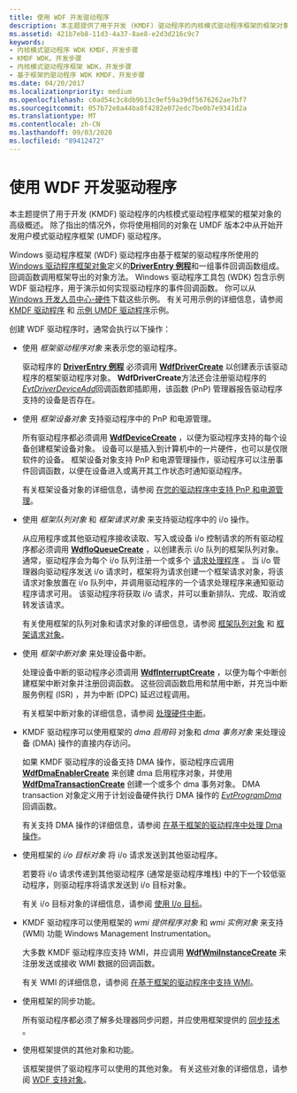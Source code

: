```yaml
---
title: 使用 WDF 开发驱动程序
description: 本主题提供了用于开发 (KMDF) 驱动程序的内核模式驱动程序框架的框架对象的高级概述。
ms.assetid: 421b7eb8-11d3-4a37-8ae8-e2d3d216c9c7
keywords:
- 内核模式驱动程序 WDK KMDF，开发步骤
- KMDF WDK，开发步骤
- 内核模式驱动程序框架 WDK，开发步骤
- 基于框架的驱动程序 WDK KMDF，开发步骤
ms.date: 04/20/2017
ms.localizationpriority: medium
ms.openlocfilehash: c0ad54c3c8db9b13c9ef59a39df5676262ae7bf7
ms.sourcegitcommit: 057b72e8a44ba8f4282e072edc7be0b7e9341d2a
ms.translationtype: MT
ms.contentlocale: zh-CN
ms.lasthandoff: 09/03/2020
ms.locfileid: "89412472"
---
```

# <a name="using-wdf-to-develop-a-driver"></a>使用 WDF 开发驱动程序


本主题提供了用于开发 (KMDF) 驱动程序的内核模式驱动程序框架的框架对象的高级概述。 除了指出的情况外，你将使用相同的对象在 UMDF 版本2中从开始开发用户模式驱动程序框架 (UMDF) 驱动程序。

Windows 驱动程序框架 (WDF) 驱动程序由基于框架的驱动程序所使用的[Windows 驱动程序框架对象](./introduction-to-framework-objects.md)定义的[**DriverEntry 例程**](./driverentry-for-kmdf-drivers.md)和一组事件回调函数组成。 回调函数调用框架导出的对象方法。 Windows 驱动程序工具包 (WDK) 包含示例 WDF 驱动程序，用于演示如何实现驱动程序的事件回调函数。 你可以从 [Windows 开发人员中心-硬件](https://go.microsoft.com/fwlink/p/?linkid=256387)下载这些示例。 有关可用示例的详细信息，请参阅 [KMDF 驱动程序](sample-kmdf-drivers.md) 和 [示例 UMDF 驱动程序](sample-umdf-drivers.md)示例。

创建 WDF 驱动程序时，通常会执行以下操作：

-   使用 *框架驱动程序对象* 来表示您的驱动程序。

    驱动程序的 [**DriverEntry 例程**](./driverentry-for-kmdf-drivers.md) 必须调用 [**WdfDriverCreate**](/windows-hardware/drivers/ddi/wdfdriver/nf-wdfdriver-wdfdrivercreate) 以创建表示该驱动程序的框架驱动程序对象。 **WdfDriverCreate**方法还会注册驱动程序的[*EvtDriverDeviceAdd*](/windows-hardware/drivers/ddi/wdfdriver/nc-wdfdriver-evt_wdf_driver_device_add)回调函数即插即用，该函数 (PnP) 管理器报告驱动程序支持的设备是否存在。

-   使用 *框架设备对象* 支持驱动程序中的 PnP 和电源管理。

    所有驱动程序都必须调用 [**WdfDeviceCreate**](/windows-hardware/drivers/ddi/wdfdevice/nf-wdfdevice-wdfdevicecreate) ，以便为驱动程序支持的每个设备创建框架设备对象。 设备可以是插入到计算机中的一片硬件，也可以是仅限软件的设备。 框架设备对象支持 PnP 和电源管理操作，驱动程序可以注册事件回调函数，以便在设备进入或离开其工作状态时通知驱动程序。

    有关框架设备对象的详细信息，请参阅 [在您的驱动程序中支持 PnP 和电源管理](supporting-pnp-and-power-management-in-your-driver.md)。

-   使用 *框架队列对象* 和 *框架请求对象* 来支持驱动程序中的 i/o 操作。

    从应用程序或其他驱动程序接收读取、写入或设备 i/o 控制请求的所有驱动程序都必须调用 [**WdfIoQueueCreate**](/windows-hardware/drivers/ddi/wdfio/nf-wdfio-wdfioqueuecreate) ，以创建表示 i/o 队列的框架队列对象。 通常，驱动程序会为每个 i/o 队列注册一个或多个 [请求处理程序](request-handlers.md) 。 当 i/o 管理器向驱动程序发送 i/o 请求时，框架将为请求创建一个框架请求对象，将该请求对象放置在 i/o 队列中，并调用驱动程序的一个请求处理程序来通知驱动程序请求可用。 该驱动程序将获取 i/o 请求，并可以重新排队、完成、取消或转发该请求。

    有关使用框架的队列对象和请求对象的详细信息，请参阅 [框架队列对象](framework-queue-objects.md) 和 [框架请求对象](framework-request-objects.md)。

-   使用 *框架中断对象* 来处理设备中断。

    处理设备中断的驱动程序必须调用 [**WdfInterruptCreate**](/windows-hardware/drivers/ddi/wdfinterrupt/nf-wdfinterrupt-wdfinterruptcreate) ，以便为每个中断创建框架中断对象并注册回调函数。 这些回调函数启用和禁用中断，并充当中断服务例程 (ISR) ，并为中断 (DPC) 延迟过程调用。

    有关框架中断对象的详细信息，请参阅 [处理硬件中断](creating-an-interrupt-object.md)。

-   KMDF 驱动程序可以使用框架的 *dma 启用码* 对象和 *dma 事务对象* 来处理设备 (DMA) 操作的直接内存访问。

    如果 KMDF 驱动程序的设备支持 DMA 操作，驱动程序应调用 [**WdfDmaEnablerCreate**](/windows-hardware/drivers/ddi/wdfdmaenabler/nf-wdfdmaenabler-wdfdmaenablercreate) 来创建 dma 启用程序对象，并使用 [**WdfDmaTransactionCreate**](/windows-hardware/drivers/ddi/wdfdmatransaction/nf-wdfdmatransaction-wdfdmatransactioncreate) 创建一个或多个 dma 事务对象。 DMA transaction 对象定义用于计划设备硬件执行 DMA 操作的 [*EvtProgramDma*](/windows-hardware/drivers/ddi/wdfdmatransaction/nc-wdfdmatransaction-evt_wdf_program_dma) 回调函数。

    有关支持 DMA 操作的详细信息，请参阅 [在基于框架的驱动程序中处理 Dma 操作](introduction-to-dma-in-windows-driver-framework.md)。

-   使用框架的 *i/o 目标对象* 将 i/o 请求发送到其他驱动程序。

    若要将 i/o 请求传递到其他驱动程序 (通常是驱动程序堆栈) 中的下一个较低驱动程序，则驱动程序将请求发送到 i/o 目标对象。

    有关 i/o 目标对象的详细信息，请参阅 [使用 I/o 目标](using-i-o-targets.md)。

-   KMDF 驱动程序可以使用框架的 *wmi 提供程序对象* 和 *wmi 实例对象* 来支持 (WMI) 功能 Windows Management Instrumentation。

    大多数 KMDF 驱动程序应支持 WMI，并应调用 [**WdfWmiInstanceCreate**](/windows-hardware/drivers/ddi/wdfwmi/nf-wdfwmi-wdfwmiinstancecreate) 来注册发送或接收 WMI 数据的回调函数。

    有关 WMI 的详细信息，请参阅 [在基于框架的驱动程序中支持 WMI](introduction-to-wmi-for-kmdf-drivers.md)。

-   使用框架的同步功能。

    所有驱动程序都必须了解多处理器同步问题，并应使用框架提供的 [同步技术](./using-automatic-synchronization.md) 。

-   使用框架提供的其他对象和功能。

    该框架提供了驱动程序可以使用的其他对象。 有关这些对象的详细信息，请参阅 [WDF 支持对象](./using-memory-buffers.md)。

 

